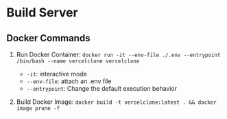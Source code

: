 # Build Server

## Docker Commands

1. Run Docker Container: `docker run -it --env-file ./.env --entrypoint /bin/bash --name vercelclone vercelclone`

    - `-it`: interactive mode
    - `--env-file`: attach an .env file
    - `--entrypoint`: Change the default execution behavior

2. Build Docker Image: `docker build -t vercelclone:latest . && docker image prune -f`
